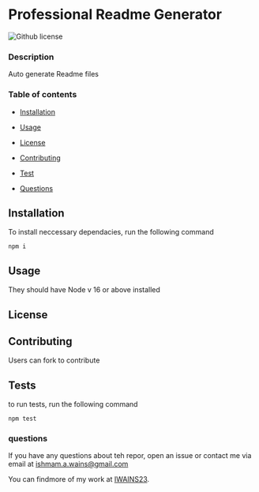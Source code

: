 # Professional Readme Generator
  ![Github license](https://img.shields.io/badge/License-MIT-blue.svg)

### Description 

Auto generate Readme files

### Table of contents

* [Installation](#installation)

* [Usage](#usage)


* [License](#license)


* [Contributing](#contributing)

* [Test](#test)

* [Questions](#questions)

## Installation

To install neccessary dependacies, run the following command

```
npm i
```

## Usage

They should have Node v 16 or above installed

## License

## Contributing

Users can fork to contribute

## Tests

to run tests, run the following command 

```
npm test
```

### questions

If you have any questions about teh repor, open an issue or contact me via email at ishmam.a.wains@gmail.com

You can findmore of my work at [IWAINS23](https://github.com/IWAINS23).



